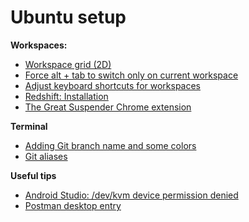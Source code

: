# Ubuntu setup

**Workspaces:**
- [Workspace grid (2D)](workspace-grid-2d.md)
- [Force alt + tab to switch only on current workspace](switch-only-on-current-workspace.md)
- [Adjust keyboard shortcuts for workspaces](workspace-keyboard-shortcuts.md)
- [Redshift: Installation](redshift-installation.md)
- [The Great Suspender Chrome extension](thegreatsuspender.md)

**Terminal**
- [Adding Git branch name and some colors](git-branch-name-and-colors.md)
- [Git aliases](git-aliases.md)

**Useful tips**
- [Android Studio: /dev/kvm device permission denied](https://stackoverflow.com/questions/37300811/android-studio-dev-kvm-device-permission-denied/45749003#45749003)
- [Postman desktop entry](https://gist.github.com/hauthorn/d1da427b16133776bd8c65db802bc6ad#gistcomment-2392810)
